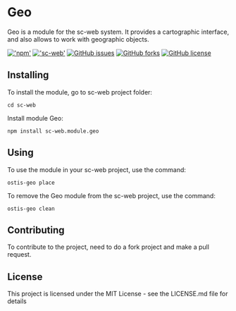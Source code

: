 # Geo

Geo is a module for the sc-web system. It provides a cartographic interface, and also allows to work with geographic objects.

[!['npm'](https://img.shields.io/badge/dynamic/json.svg?label=npm&uri=https%3A%2F%2Fraw.githubusercontent.com%2Fgeo-ostis-dev%2Fsc-web.module.geo%2Fmaster%2Fpackage.json&query=%24.version&colorB=%23f770b4)](https://www.npmjs.com/package/sc-web.module.geo)
[!['sc-web'](https://img.shields.io/badge/dynamic/json.svg?label=sc-web&uri=https%3A%2F%2Fraw.githubusercontent.com%2FIvan-Zhukau%2Fsc-web%2Fmaster%2Fpackage.json&query=%24.version)](https://github.com/Ivan-Zhukau/sc-web)
[![GitHub issues](https://img.shields.io/github/issues/geo-ostis-dev/sc-web.module.geo.svg)](https://github.com/geo-ostis-dev/sc-web.module.geo/issues)
[![GitHub forks](https://img.shields.io/github/forks/geo-ostis-dev/sc-web.module.geo.svg)](https://github.com/geo-ostis-dev/sc-web.module.geo/network)
[![GitHub license](https://img.shields.io/github/license/geo-ostis-dev/sc-web.module.geo.svg)](https://github.com/geo-ostis-dev/sc-web.module.geo)


## Installing
To install the module, go to sc-web project folder:
```
cd sc-web
```
Install module Geo:
```
npm install sc-web.module.geo
```

## Using
To use the module in your sc-web project, use the command:
```
ostis-geo place
```
To remove the Geo module from the sc-web project, use the command:
```
ostis-geo clean
```

## Contributing
To contribute to the project, need to do a fork project and make a pull request.

## License
This project is licensed under the MIT License - see the LICENSE.md file for details
